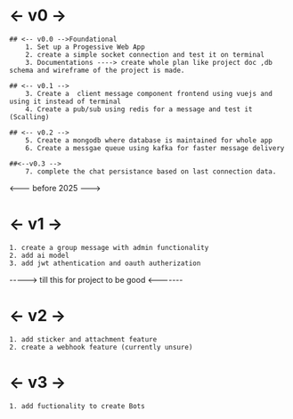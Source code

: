 # <- v0 ->
    ## <-- v0.0 -->Foundational
        1. Set up a Progessive Web App
        2. create a simple socket connection and test it on terminal
        3. Documentations ----> create whole plan like project doc ,db schema and wireframe of the project is made.

    ## <-- v0.1 -->
        3. Create a  client message component frontend using vuejs and using it instead of terminal
        4. Create a pub/sub using redis for a message and test it (Scalling)

    ## <-- v0.2 -->
        5. Create a mongodb where database is maintained for whole app
        6. Create a messgae queue using kafka for faster message delivery

    ##<--v0.3 -->
        7. complete the chat persistance based on last connection data.

<--- before 2025 --->
    
# <- v1 ->
    1. create a group message with admin functionality
    2. add ai model
    3. add jwt athentication and oauth autherization

-----> till this for project to be good <-------

# <- v2 ->
    1. add sticker and attachment feature 
    2. create a webhook feature (currently unsure)

# <- v3 ->
    1. add fuctionality to create Bots


